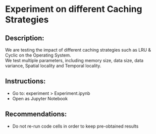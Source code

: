 # Experiment on different Caching Strategies

## Description:
We are testing the impact of different caching strategies such as LRU & Cyclic on the Operating System.
<br>We test multiple parameters, including memory size, data size, data variance, Spatial locality and Temporal locality.

## Instructions:
- Go to: experiment > Experiment.ipynb
- Open as Jupyter Notebook

## Recommendations:
- Do not re-run code cells in order to keep pre-obtained results
